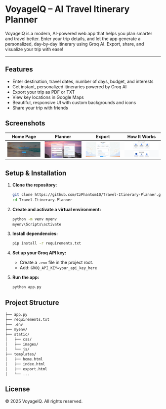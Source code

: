 
# VoyageIQ – AI Travel Itinerary Planner

VoyageIQ is a modern, AI-powered web app that helps you plan smarter and travel better. Enter your trip details, and let the app generate a personalized, day-by-day itinerary using Groq AI. Export, share, and visualize your trip with ease!

---

## Features
- Enter destination, travel dates, number of days, budget, and interests
- Get instant, personalized itineraries powered by Groq AI
- Export your trip as PDF or TXT
- View key locations in Google Maps
- Beautiful, responsive UI with custom backgrounds and icons
- Share your trip with friends

## Screenshots

| Home Page | Planner | Export | How It Works |
|---|---|---|---|
| ![Home](static/images/ss1.png) | ![Planner](static/images/ss5.png) | ![Export](static/images/ss4.png) | ![How It Works](static/images/ss2.png) |

## Setup & Installation

1. **Clone the repository:**
	```bash
	git clone https://github.com/CzPhantom10/Travel-Itinerary-Planner.git
	cd Travel-Itinerary-Planner
	```
2. **Create and activate a virtual environment:**
	```bash
	python -m venv myenv
	myenv\Scripts\activate 
	```
3. **Install dependencies:**
	```bash
	pip install -r requirements.txt
	```
4. **Set up your Groq API key:**
	- Create a `.env` file in the project root.
	- Add: `GROQ_API_KEY=your_api_key_here`

5. **Run the app:**
	```bash
	python app.py
	```

## Project Structure
```
├── app.py
├── requirements.txt
├── .env
├── myenv/
├── static/
│   ├── css/
│   ├── images/
│   └── js/
├── templates/
│   ├── home.html
│   ├── index.html
│   ├── export.html
│   └── ...
```

## License
© 2025 VoyageIQ. All rights reserved.
